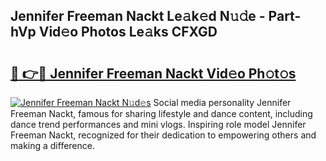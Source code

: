 ## Jennifer Freeman Nackt Le𝚊k𝚎d N𝚞𝚍e - Part-hVp Vid𝚎o Photos Le𝚊ks CFXGD

# <h2><a href="http://fb5mgpr.evod.top/?m=Jennifer+Freeman+Nackt">🔗 👉🔴 Jennifer Freeman Nackt Vid𝚎o Ph𝚘t𝚘s</a></h2>

[![Jennifer Freeman Nackt N𝚞d𝚎s](https://i.imgur.com/8V9OHl7.gif)](http://fb5mgpr.evod.top/?m=Jennifer+Freeman+Nackt)
Social media personality Jennifer Freeman Nackt, famous for sharing lifestyle and dance content, including dance trend performances and mini vlogs. Inspiring role model Jennifer Freeman Nackt, recognized for their dedication to empowering others and making a difference. 
